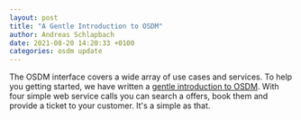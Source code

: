 ```yaml
---
layout: post
title: "A Gentle Introduction to OSDM"
author: Andreas Schlapbach
date: 2021-08-20 14:20:33 +0100
categories: osdm update
---
```


The OSDM interface covers a wide array of use cases and services. To help you getting started, we have written a [gentle introduction to OSDM](https://unioninternationalcheminsdefer.github.io/OSDM/getting-started/). With four simple web service calls you can search a offers, book them and provide a ticket to your customer. It's a simple as that.
